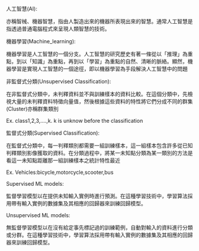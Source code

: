 

人工智慧(AI):

亦稱智械、機器智慧，指由人製造出來的機器所表現出來的智慧。通常人工智慧是指透過普通電腦程式來呈現人類智慧的技術。

機器學習(Machine_learning):

機器學習是人工智慧的一個分支。人工智慧的研究歷史有著一條從以「推理」為重點，到以「知識」為重點，再到以「學習」為重點的自然、清晰的脈絡。顯然，機器學習是實現人工智慧的一個途徑，即以機器學習為手段解決人工智慧中的問題





非監督式分類(Unsupervised Classification):

在非監督式分類中，未判釋資料並不與訓練樣本的資料比較。在這個分類中，先檢視大量的未判釋資料特徵向量值，然後根據這些資料的特性將它們分成不同的群集(Cluster)亦稱群集類別

 Ex. class1,2,3,....,k. k is unknow before the classification





監督式分類(Supervised Classification):

在監督式分類中，每一判釋類別都需要一組訓練樣本，這一組樣本包含許多從已知判釋類別影像獲取的資料。在分類過程中，將某一未知點分類為某一類別的方法是看這一未知點距離那一組訓練樣本之統計特性最近

 Ex. Vehicles:bicycle,motorcycle,scooter,bus





Supervised ML models:

監督學習模型以在提供未知輸入實例時進行預測。在這種學習技術中，學習算法採用帶有輸入實例的數據集及其相應的回歸器來訓練回歸模型。

 

Unsupervised ML models:

無監督學習模型以在沒有給定事先標記過的訓練範例，自動對輸入的資料進行分類或分群。在這種學習技術中，學習算法採用帶有輸入實例的數據集及其相應的回歸器來訓練回歸模型。



 